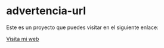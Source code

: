 # advertencia-url

Este es un proyecto que puedes visitar en el siguiente enlace:

[Visita mi web](https://advertencia.netlify.app/)
